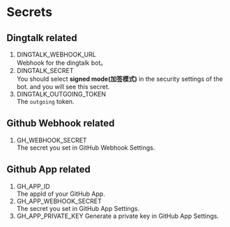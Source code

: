 # Secrets

## Dingtalk related

1. DINGTALK_WEBHOOK_URL  
   Webhook for the dingtalk bot。
2. DINGTALK_SECRET  
   You should select **signed mode(加签模式)** in the security settings of the bot. and you will see this secret.
3. DINGTALK_OUTGOING_TOKEN  
   The `outgoing` token.

## Github Webhook related

1. GH_WEBHOOK_SECRET  
   The secret you set in GitHub Webhook Settings.

## Github App related

1. GH_APP_ID  
   The appId of your GitHub App.
2. GH_APP_WEBHOOK_SECRET  
   The secret you set in GitHub App Settings.
3. GH_APP_PRIVATE_KEY
   Generate a private key in GitHub App Settings.
